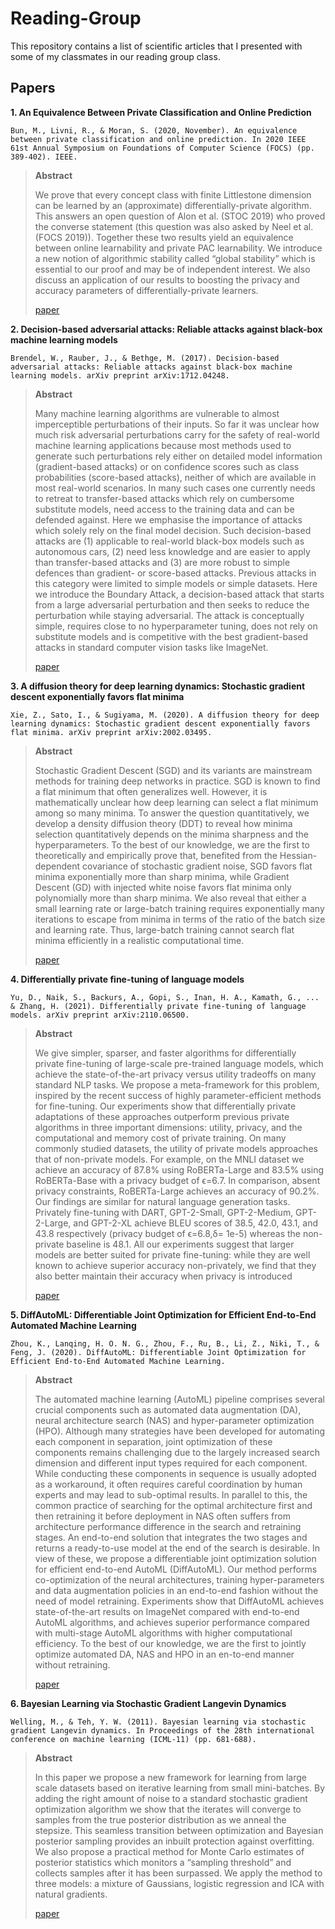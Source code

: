 # Reading-Group
This repository contains a list of scientific articles that I presented with some of my classmates in our reading group class.

## Papers

**1. An Equivalence Between Private Classification and Online Prediction**
```
Bun, M., Livni, R., & Moran, S. (2020, November). An equivalence between private classification and online prediction. In 2020 IEEE 61st Annual Symposium on Foundations of Computer Science (FOCS) (pp. 389-402). IEEE.
```
> **Abstract**
> 
> We prove that every concept class with finite Littlestone dimension can be learned by an (approximate) differentially-private algorithm. This answers an open question of Alon et al. (STOC 2019) who proved the converse statement (this question was also asked by Neel et al. (FOCS 2019)). Together these two results yield an equivalence between online learnability and private PAC learnability. We introduce a new notion of algorithmic stability called “global stability” which is essential to our proof and may be of independent interest. We also discuss an application of our results to boosting the privacy and accuracy parameters of differentially-private learners.
> 
> [paper](https://arxiv.org/abs/2003.00563)

**2. Decision-based adversarial attacks: Reliable attacks against black-box machine learning models**
```
Brendel, W., Rauber, J., & Bethge, M. (2017). Decision-based adversarial attacks: Reliable attacks against black-box machine learning models. arXiv preprint arXiv:1712.04248.
```
> **Abstract**
> 
> Many machine learning algorithms are vulnerable to almost imperceptible perturbations of their inputs. So far it was unclear how much risk adversarial perturbations carry for the safety of real-world machine learning applications because most methods used to generate such perturbations rely either on detailed model information (gradient-based attacks) or on confidence scores such as class probabilities (score-based attacks), neither of which are available in most real-world scenarios. In many such cases one currently needs to retreat to transfer-based attacks which rely on cumbersome substitute models, need access to the training data and can be defended against. Here we emphasise the importance of attacks which solely rely on the final model decision. Such decision-based attacks are (1) applicable to real-world black-box models such as autonomous cars, (2) need less knowledge and are easier to apply than transfer-based attacks and (3) are more robust to simple defences than gradient- or score-based attacks. Previous attacks in this category were limited to simple models or simple datasets. Here we introduce the Boundary Attack, a decision-based attack that starts from a large adversarial perturbation and then seeks to reduce the perturbation while staying adversarial. The attack is conceptually simple, requires close to no hyperparameter tuning, does not rely on substitute models and is competitive with the best gradient-based attacks in standard computer vision tasks like ImageNet.
> 
> [paper](https://arxiv.org/pdf/1712.04248.pdf)

**3. A diffusion theory for deep learning dynamics: Stochastic gradient descent exponentially favors flat minima**
```
Xie, Z., Sato, I., & Sugiyama, M. (2020). A diffusion theory for deep learning dynamics: Stochastic gradient descent exponentially favors flat minima. arXiv preprint arXiv:2002.03495.
```
> **Abstract**
> 
> Stochastic Gradient Descent (SGD) and its variants are mainstream methods for training deep networks in practice. SGD is known to find a flat minimum that often generalizes well. However, it is mathematically unclear how deep learning can select a flat minimum among so many minima. To answer the question quantitatively, we develop a density diffusion theory (DDT) to reveal how minima selection quantitatively depends on the minima sharpness and the hyperparameters. To the best of our knowledge, we are the first to theoretically and empirically prove that, benefited from the Hessian-dependent covariance of stochastic gradient noise, SGD favors flat minima exponentially more than sharp minima, while Gradient Descent (GD) with injected white noise favors flat minima only polynomially more than sharp minima. We also reveal that either a small learning rate or large-batch training requires exponentially many iterations to escape from minima in terms of the ratio of the batch size and learning rate. Thus, large-batch training cannot search flat minima efficiently in a realistic computational time.
> 
> [paper](https://arxiv.org/pdf/1712.04248.pdf)


**4. Differentially private fine-tuning of language models**
```
Yu, D., Naik, S., Backurs, A., Gopi, S., Inan, H. A., Kamath, G., ... & Zhang, H. (2021). Differentially private fine-tuning of language models. arXiv preprint arXiv:2110.06500.
```
> **Abstract**
> 
> We give simpler, sparser, and faster algorithms for differentially private fine-tuning of large-scale pre-trained language models, which achieve the state-of-the-art privacy versus utility tradeoffs on many standard NLP tasks. We propose a meta-framework for this problem, inspired by the recent success of highly parameter-efficient methods for fine-tuning. Our experiments show that differentially private adaptations of these approaches outperform previous private algorithms in three important dimensions: utility, privacy, and the computational and memory cost of private training. On many commonly studied datasets, the utility of private models approaches that of non-private models. For example, on the MNLI dataset we achieve an accuracy of 87.8% using RoBERTa-Large and 83.5% using RoBERTa-Base with a privacy budget of ϵ=6.7. In comparison, absent privacy constraints, RoBERTa-Large achieves an accuracy of 90.2%. Our findings are similar for natural language generation tasks. Privately fine-tuning with DART, GPT-2-Small, GPT-2-Medium, GPT-2-Large, and GPT-2-XL achieve BLEU scores of 38.5, 42.0, 43.1, and 43.8 respectively (privacy budget of ϵ=6.8,δ= 1e-5) whereas the non-private baseline is 48.1. All our experiments suggest that larger models are better suited for private fine-tuning: while they are well known to achieve superior accuracy non-privately, we find that they also better maintain their accuracy when privacy is introduced
> 
> [paper](https://arxiv.org/pdf/2110.06500.pdf)


**5. DiffAutoML: Differentiable Joint Optimization for Efficient End-to-End Automated Machine Learning**
```
Zhou, K., Lanqing, H. O. N. G., Zhou, F., Ru, B., Li, Z., Niki, T., & Feng, J. (2020). DiffAutoML: Differentiable Joint Optimization for Efficient End-to-End Automated Machine Learning.
```
> **Abstract**
> 
> The automated machine learning (AutoML) pipeline comprises several crucial components such as automated data augmentation (DA), neural architecture search (NAS) and hyper-parameter optimization (HPO). Although many strategies have been developed for automating each component in separation, joint optimization of these components remains challenging due to the largely increased search dimension and different input types required for each component. While conducting these components in sequence is usually adopted as a workaround, it often requires careful coordination by human experts and may lead to sub-optimal results. In parallel to this, the common practice of searching for the optimal architecture first and then retraining it before deployment in NAS often suffers from architecture performance difference in the search and retraining stages. An end-to-end solution that integrates the two stages and returns a ready-to-use model at the end of the search is desirable. In view of these, we propose a differentiable joint optimization solution for efficient end-to-end AutoML (DiffAutoML). Our method performs co-optimization of the neural architectures, training hyper-parameters and data augmentation policies in an end-to-end fashion without the need of model retraining.  Experiments show that DiffAutoML achieves state-of-the-art results on ImageNet compared with end-to-end AutoML algorithms, and achieves superior performance compared with multi-stage AutoML algorithms with higher computational efficiency.
To the best of our knowledge, we are the first to jointly optimize automated DA, NAS and HPO in an en-to-end manner without retraining.
> 
> [paper](https://openreview.net/pdf?id=pQ-AoEbNYQK)

**6. Bayesian Learning via Stochastic Gradient Langevin Dynamics**
```
Welling, M., & Teh, Y. W. (2011). Bayesian learning via stochastic gradient Langevin dynamics. In Proceedings of the 28th international conference on machine learning (ICML-11) (pp. 681-688).
```
> **Abstract**
> 
> In this paper we propose a new framework for learning from large scale datasets based on iterative learning from small mini-batches.
By adding the right amount of noise to a standard stochastic gradient optimization algorithm we show that the iterates will converge to samples from the true posterior distribution as we anneal the stepsize. This seamless transition between optimization and Bayesian posterior sampling provides an inbuilt protection against overfitting. We also propose a practical method for Monte Carlo estimates of posterior statistics which monitors a “sampling threshold” and collects samples after it has been surpassed. We apply the method to three models: a mixture of Gaussians, logistic regression and ICA with natural gradients.
> 
> [paper](https://citeseerx.ist.psu.edu/viewdoc/download?doi=10.1.1.441.3813&rep=rep1&type=pdf)
